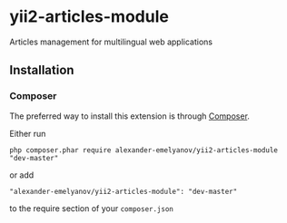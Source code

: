 yii2-articles-module
====================

Articles management for multilingual web applications

## Installation

### Composer

The preferred way to install this extension is through [Composer](http://getcomposer.org/).

Either run

```
php composer.phar require alexander-emelyanov/yii2-articles-module "dev-master"
```

or add

```
"alexander-emelyanov/yii2-articles-module": "dev-master"
```

to the require section of your ```composer.json```
